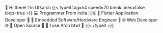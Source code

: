 👋 Hi there! I'm Utkarsh 
{{< typeit
    tag=h4
  speed=70
  breakLines=false
  loop=true >}}
💻 Programmer From India 🇮🇳
🚀 Flutter Application Developer 🚀
🔌 Embedded Software/Hardware Engineer 🔌
🌐 Web Developer 🌐
🌟 Open Source 🌟
🐧 I use Arch btw! 🐧
{{< /typeit >}}
<br>
